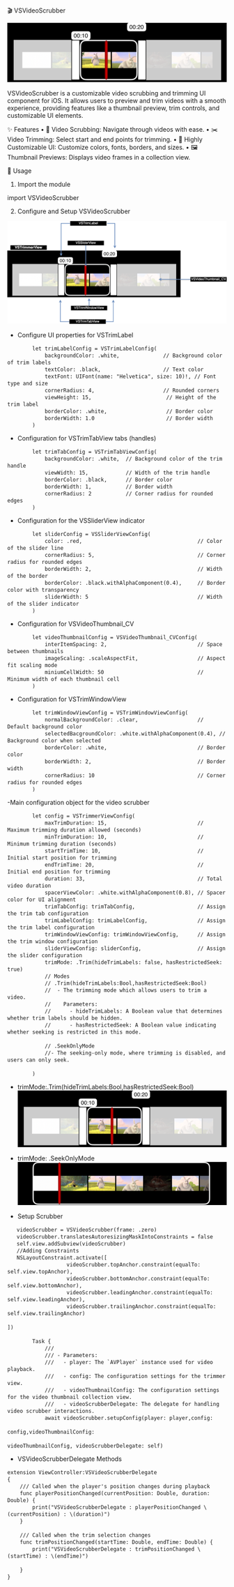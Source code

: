 🎬 VSVideoScrubber

![Alt text](VideoScroller/Images/TrimMode.png)

VSVideoScrubber is a customizable video scrubbing and trimming UI component for iOS. It allows users to preview and trim videos with a smooth experience, providing features like a thumbnail preview, trim controls, and customizable UI elements.

✨ Features
    •    🎥 Video Scrubbing: Navigate through videos with ease.
    •    ✂️ Video Trimming: Select start and end points for trimming.
    •    🎨 Highly Customizable UI: Customize colors, fonts, borders, and sizes.
    •    🖼 Thumbnail Previews: Displays video frames in a collection view.

                                                                                
🚀 Usage

1. Import the module

import VSVideoScrubber
                                                                                    
2. Configure and Setup VSVideoScrubber
                                                                                    
![Alt text](VideoScroller/Images/parts.png)
                                                                                    
- Configure UI properties for VSTrimLabel
```
        let trimLabelConfig = VSTrimLabelConfig(
            backgroundColor: .white,              // Background color of trim labels
            textColor: .black,                    // Text color
            textFont: UIFont(name: "Helvetica", size: 10)!, // Font type and size
            cornerRadius: 4,                      // Rounded corners
            viewHeight: 15,                        // Height of the trim label
            borderColor: .white,                   // Border color
            borderWidth: 1.0                       // Border width
        )
```
  
- Configuration for VSTrimTabView tabs (handles)
```
        let trimTabConfig = VSTrimTabViewConfig(
            backgroundColor: .white,  // Background color of the trim handle
            viewWidth: 15,            // Width of the trim handle
            borderColor: .black,      // Border color
            borderWidth: 1,           // Border width
            cornerRadius: 2           // Corner radius for rounded edges
        )
```

- Configuration for the VSSliderView indicator
```
        let sliderConfig = VSSliderViewConfig(
            color: .red,                                     // Color of the slider line
            cornerRadius: 5,                                 // Corner radius for rounded edges
            borderWidth: 2,                                  // Width of the border
            borderColor: .black.withAlphaComponent(0.4),     // Border color with transparency
            sliderWidth: 5                                   // Width of the slider indicator
        )
```
       
- Configuration for VSVideoThumbnail_CV
```
        let videoThumbnailConfig = VSVideoThumbnail_CVConfig(
            interItemSpacing: 2,                             // Space between thumbnails
            imageScaling: .scaleAspectFit,                   // Aspect fit scaling mode
            miniumCellWidth: 50                              // Minimum width of each thumbnail cell
        )
```

- Configuration for VSTrimWindowView
```
        let trimWindowViewConfig = VSTrimWindowViewConfig(
            normalBackgroundColor: .clear,                   // Default background color
            selectedBacgroundColor: .white.withAlphaComponent(0.4), // Background color when selected
            borderColor: .white,                             // Border color
            borderWidth: 2,                                  // Border width
            cornerRadius: 10                                 // Corner radius for rounded edges
        )
```
                                                                                    
-Main configuration object for the video scrubber
```
        let config = VSTrimmerViewConfig(
            maxTrimDuration: 15,                             // Maximum trimming duration allowed (seconds)
            minTrimDuration: 10,                             // Minimum trimming duration (seconds)
            startTrimTime: 10,                               // Initial start position for trimming
            endTrimTime: 20,                                 // Initial end position for trimming
            duration: 33,                                    // Total video duration
            spacerViewColor: .white.withAlphaComponent(0.8), // Spacer color for UI alignment
            trimTabConfig: trimTabConfig,                    // Assign the trim tab configuration
            trimLabelConfig: trimLabelConfig,                // Assign the trim label configuration
            trimWindowViewConfig: trimWindowViewConfig,      // Assign the trim window configuration
            sliderViewConfig: sliderConfig,                  // Assign the slider configuration
            trimMode: .Trim(hideTrimLabels: false, hasRestrictedSeek: true)
            // Modes
            // .Trim(hideTrimLabels:Bool,hasRestrictedSeek:Bool)
            //  - The trimming mode which allows users to trim a video.
            //    Parameters:
            //      - hideTrimLabels: A Boolean value that determines whether trim labels should be hidden.
            //      - hasRestrictedSeek: A Boolean value indicating whether seeking is restricted in this mode.

            // .SeekOnlyMode
            //- The seeking-only mode, where trimming is disabled, and users can only seek.
            
        )
```
- trimMode:.Trim(hideTrimLabels:Bool,hasRestrictedSeek:Bool)
![Alt text](VideoScroller/Images/TrimMode.png)
                                                                                    
                                                                                    
- trimMode: .SeekOnlyMode
![Alt text](VideoScroller/Images/SeekMode.png)
                                    
- Setup Scrubber
```
   videoScrubber = VSVideoScrubber(frame: .zero)
   videoScrubber.translatesAutoresizingMaskIntoConstraints = false
   self.view.addSubview(videoScrubber)
   //Adding Constraints
   NSLayoutConstraint.activate([
                   videoScrubber.topAnchor.constraint(equalTo: self.view.topAnchor),
                   videoScrubber.bottomAnchor.constraint(equalTo: self.view.bottomAnchor),
                   videoScrubber.leadingAnchor.constraint(equalTo: self.view.leadingAnchor),
                   videoScrubber.trailingAnchor.constraint(equalTo: self.view.trailingAnchor)
                                                                                            ])
        
        Task {
            ///
            /// - Parameters:
            ///   - player: The `AVPlayer` instance used for video playback.
            ///   - config: The configuration settings for the trimmer view.
            ///   - videoThumbnailConfig: The configuration settings for the video thumbnail collection view.
            ///   - videoScrubberDelegate: The delegate for handling video scrubber interactions.
            await videoScrubber.setupConfig(player: player,config:
                                                    config,videoThumbnailConfig:
                                                    videoThumbnailConfig, videoScrubberDelegate: self)

```
  
- VSVideoScrubberDelegate Methods
```
extension ViewController:VSVideoScrubberDelegate
{
    /// Called when the player's position changes during playback
    func playerPositionChanged(currentPosition: Double, duration: Double) {
        print("VSVideoScrubberDelegate : playerPositionChanged \(currentPosition) : \(duration)")
    }
    
    /// Called when the trim selection changes
    func trimPositionChanged(startTime: Double, endTime: Double) {
        print("VSVideoScrubberDelegate : trimPositionChanged \(startTime) : \(endTime)")
        
    }
}
```


                                                                                    
                                                                                
